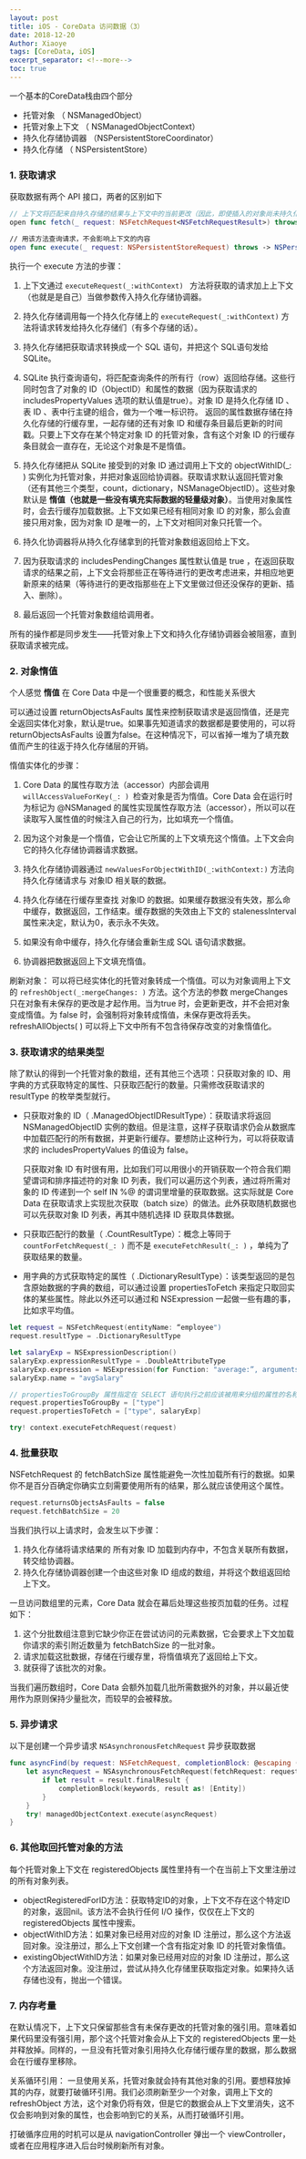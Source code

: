 ```yaml
---
layout: post
title: iOS - CoreData 访问数据（3）
date: 2018-12-20
Author: Xiaoye 
tags: [CoreData, iOS]
excerpt_separator: <!--more-->
toc: true
---
```




一个基本的CoreData栈由四个部分

- 托管对象 （ NSManagedObject）
- 托管对象上下文 （ NSManagedObjectContext）
- 持久化存储协调器  （NSPersistentStoreCoordinator）
- 持久化存储 （ NSPersistentStore）

<!--more-->

### 1. 获取请求

获取数据有两个 API 接口，两者的区别如下

```swift
// 上下文将匹配来自持久存储的结果与上下文中的当前更改（因此，即使插入的对象尚未持久化，仍返回）
open func fetch(_ request: NSFetchRequest<NSFetchRequestResult>) throws -> [Any] 

// 用该方法查询请求，不会影响上下文的内容
open func execute(_ request: NSPersistentStoreRequest) throws -> NSPersistentStoreResult
```



执行一个 execute 方法的步骤：

1. 上下文通过 `executeRequest(_:withContext) ` 方法将获取的请求加上上下文（也就是是自己）当做参数传入持久化存储协调器。 

2. 持久化存储调用每一个持久化存储上的 `executeRequest(_:withContext)` 方法将请求转发给持久化存储们（有多个存储的话）。 

3. 持久化存储把获取请求转换成一个 SQL 语句，并把这个 SQL语句发给 SQLite。 

4. SQLite 执行查询语句，将匹配查询条件的所有行（row）返回给存储。这些行同时包含了对象的 ID（ObjectID）和属性的数据（因为获取请求的 includesPropertyValues 选项的默认值是true）。对象 ID 是持久化存储 ID 、表 ID 、表中行主键的组合，做为一个唯一标识符。 返回的属性数据存储在持久化存储的行缓存里，一起存储的还有对象 ID 和缓存条目最后更新的时间戳。只要上下文存在某个特定对象 ID 的托管对象，含有这个对象 ID 的行缓存条目就会一直存在，无论这个对象是不是惰值。 

5. 持久化存储把从 SQLite 接受到的对象 ID 通过调用上下文的 objectWithID(_: ) 实例化为托管对象，并把对象返回给协调器。获取请求默认返回托管对象（还有其他三个类型，count，dictionary，NSManageObjectID）。这些对象默认是 **惰值（也就是一些没有填充实际数据的轻量级对象）**。当使用对象属性时，会去行缓存加载数据。上下文如果已经有相同对象 ID 的对象，那么会直接只用对象，因为对象 ID 是唯一的，上下文对相同对象只托管一个。 

6. 持久化协调器将从持久化存储拿到的托管对象数组返回给上下文。 

7. 因为获取请求的 includesPendingChanges 属性默认值是 true ，在返回获取请求的结果之前，上下文会将那些正在等待进行的更改考虑进来，并相应地更新原来的结果（等待进行的更改指那些在上下文里做过但还没保存的更新、插入、删除）。 

8. 最后返回一个托管对象数组给调用者。 

所有的操作都是同步发生——托管对象上下文和持久化存储协调器会被阻塞，直到获取请求被完成。 



### 2. 对象惰值

个人感觉 **惰值** 在 Core Data 中是一个很重要的概念，和性能关系很大

可以通过设置 returnObjectsAsFaults 属性来控制获取请求是返回惰值，还是完全返回实体化对象，默认是true。如果事先知道请求的数据都是要使用的，可以将 returnObjectsAsFaults 设置为false。在这种情况下，可以省掉一堆为了填充数值而产生的往返于持久化存储层的开销。 

惰值实体化的步骤：

1. Core Data 的属性存取方法（accessor）内部会调用 `willAccessValueForKey(_: ) `检查对象是否为惰值。Core Data 会在运行时为标记为 @NSManaged 的属性实现属性存取方法（accessor），所以可以在读取写入属性值的时候注入自己的行为，比如填充一个惰值。 

2. 因为这个对象是一个惰值，它会让它所属的上下文填充这个惰值。上下文会向它的持久化存储协调器请求数据。 

3. 持久化存储协调器通过 `newValuesForObjectWithID(_:withContext:)` 方法向持久化存储请求与 对象ID 相关联的数据。 

4. 持久化存储在行缓存里查找 对象ID 的数据。如果缓存数据没有失效，那么命中缓存，数据返回，工作结束。缓存数据的失效由上下文的 stalenessInterval 属性来决定，默认为0，表示永不失效。 

5. 如果没有命中缓存，持久化存储会重新生成 SQL 语句请求数据。  

6. 协调器把数据返回上下文填充惰值。 

刷新对象： 
可以将已经实体化的托管对象转成一个惰值。可以为对象调用上下文的 `refreshObject(_:mergeChanges: )`  方法。这个方法的参数 mergeChanges 只在对象有未保存的更改是才起作用。当为true 时，会更新更改，并不会把对象变成惰值。为 false 时，会强制将对象转成惰值，未保存更改将丢失。refreshAllObjects( ) 可以将上下文中所有不包含待保存改变的对象惰值化。 


### 3. 获取请求的结果类型

除了默认的得到一个托管对象的数组，还有其他三个选项：只获取对象的 ID、用字典的方式获取特定的属性、只获取匹配行的数量。只需修改获取请求的 resultType 的枚举类型就行。 

* 只获取对象的 ID（ .ManagedObjectIDResultType）：获取请求将返回 NSManagedObjectID 实例的数组。但是注意，这样子获取请求仍会从数据库中加载匹配行的所有数据，并更新行缓存。要想防止这种行为，可以将获取请求的 includesPropertyValues 的值设为 false。 

  只获取对象 ID 有时很有用，比如我们可以用很小的开销获取一个符合我们期望谓词和排序描述符的对象 ID 列表，我们可以遍历这个列表，通过将所需对象的 ID 传递到一个 self IN %@ 的谓词里增量的获取数据。这实际就是 Core Data 在获取请求上实现批次获取（batch size）的做法。此外获取随机数据也可以先获取对象 ID 列表，再其中随机选择 ID 获取具体数据。 
* 只获取匹配行的数量（ .CountResultType）：概念上等同于 `countForFetchRequest(_: )` 而不是 `executeFetchResult(_: )` ，单纯为了获取结果的数量。 
* 用字典的方式获取特定的属性（ .DictionaryResultType）：该类型返回的是包含原始数据的字典的数组，可以通过设置 propertiesToFetch 来指定只取回实体的某些属性。除此以外还可以通过和 NSExpression 一起做一些有趣的事，比如求平均值。 

```swift
let request = NSFetchRequest(entityName: “employee") 
request.resultType = .DictionaryResultType 

let salaryExp = NSExpressionDescription() 
salaryExp.expressionResultType = .DoubleAttributeType 
salaryExp.expression = NSExpression(for Function: "average:”, arguments: [NSExpression(forKeyPath: "salary")]) 
salaryExp.name = "avgSalary" 

// propertiesToGroupBy 属性指定在 SELECT 语句执行之前应该被用来分组的属性的名称。这个获取请求的结果将是一个字典数组，每个字典有两个键 “type” 和 “avgSalary”。 
request.propertiesToGroupBy = ["type"] 
request.propertiesToFetch = ["type", salaryExp] 

try! context.executeFetchRequest(request)
```

 

### 4. 批量获取

NSFetchRequest 的 fetchBatchSize 属性能避免一次性加载所有行的数据。如果你不是百分百确定你确实立刻需要使用所有的结果，那么就应该使用这个属性。 

```swift
request.returnsObjectsAsFaults = false 
request.fetchBatchSize = 20 
```

当我们执行以上请求时，会发生以下步骤： 
1. 持久化存储将请求结果的 所有对象 ID 加载到内存中，不包含关联所有数据，转交给协调器。 
2. 持久化存储协调器创建一个由这些对象 ID 组成的数组，并将这个数组返回给上下文。 



一旦访问数组里的元素，Core Data 就会在幕后处理这些按页加载的任务。过程如下： 
1. 这个分批数组注意到它缺少你正在尝试访问的元素数据，它会要求上下文加载你请求的索引附近数量为 fetchBatchSize 的一批对象。 
2. 请求加载这批数据，存储在行缓存里，将惰值填充了返回给上下文。 
3. 就获得了该批次的对象。 

当我们遍历数组时，Core Data 会额外加载几批所需数据外的对象，并以最近使用作为原则保持少量批次，而较早的会被释放。 

### 5. 异步请求

以下是创建一个异步请求 `NSAsynchronousFetchRequest` 异步获取数据

```swift
func asyncFind(by request: NSFetchRequest, completionBlock: @escaping (String, [Entity]) -> Void) { 
	let asyncRequest = NSAsynchronousFetchRequest(fetchRequest: request) {  result in 
		if let result = result.finalResult { 
			completionBlock(keywords, result as! [Entity]) 
		}
	}
	try! managedObjectContext.execute(asyncRequest) 
}
```



### 6. 其他取回托管对象的方法

每个托管对象上下文在 registeredObjects 属性里持有一个在当前上下文里注册过的所有对象列表。 

* objectRegisteredForID方法：获取特定ID的对象，上下文不存在这个特定ID的对象，返回nil。该方法不会执行任何 I/O 操作，仅仅在上下文的 registeredObjects 属性中搜索。 
* objectWithID方法：如果对象已经用对应的对象 ID 注册过，那么这个方法返回对象。没注册过，那么上下文创建一个含有指定对象 ID 的托管对象惰值。 
* existingObjectWithID方法：如果对象已经用对应的对象 ID 注册过，那么这个方法返回对象。没注册过，尝试从持久化存储里获取指定对象。如果持久话存储也没有，抛出一个错误。 



### 7. 内存考量

在默认情况下，上下文只保留那些含有未保存更改的托管对象的强引用。意味着如果代码里没有强引用，那个这个托管对象会从上下文的 registeredObjects 里一处并释放掉。同样的，一旦没有托管对象引用持久化存储行缓存里的数据，那么数据会在行缓存里移除。 

关系循环引用：
一旦使用关系，托管对象就会持有其他对象的引用。要想释放掉其的内存，就要打破循环引用。我们必须刷新至少一个对象，调用上下文的 refreshObject 方法，这个对象仍将有效，但是它的数据会从上下文里消失，这不仅会影响到对象的属性，也会影响到它的关系，从而打破循环引用。 

打破循序应用的时机可以是从 navigationController 弹出一个 viewController，或者在应用程序进入后台时候刷新所有对象。 